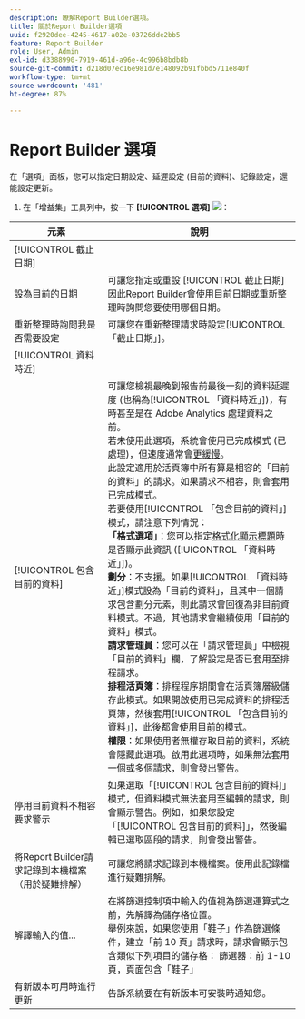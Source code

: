 ```yaml
---
description: 瞭解Report Builder選項。
title: 關於Report Builder選項
uuid: f2920dee-4245-4617-a02e-03726dde2bb5
feature: Report Builder
role: User, Admin
exl-id: d3388990-7919-461d-a96e-4c996b8bdb8b
source-git-commit: d218d07ec16e981d7e148092b91fbbd5711e840f
workflow-type: tm+mt
source-wordcount: '481'
ht-degree: 87%

---
```


# Report Builder 選項

在「選項」面板，您可以指定日期設定、延遲設定 (目前的資料)、記錄設定，還能設定更新。

1. 在「增益集」工具列中，按一下 **[!UICONTROL 選項]** ![](https://spectrum.adobe.com/static/icons/workflow_18/Smock_Settings_18_N.svg)：

| 元素 | 說明 |
|--- |--- |
| [!UICONTROL 截止日期] |  |
| 設為目前的日期 | 可讓您指定或重設  [!UICONTROL 截止日期] 因此Report Builder會使用目前日期或重新整理時詢問您要使用哪個日期。 |
| 重新整理時詢問我是否需要設定 | 可讓您在重新整理請求時設定[!UICONTROL 「截止日期」]。 |
| [!UICONTROL 資料時近] |  |
| [!UICONTROL 包含目前的資料] | 可讓您檢視最晚到報告前最後一刻的資料延遲度 (也稱為[!UICONTROL 「資料時近」])，有時甚至是在 Adobe Analytics 處理資料之前。<br>若未使用此選項，系統會使用已完成模式 (已處理)，但速度通常會[更緩慢](https://experienceleague.adobe.com/docs/analytics/analyze/reports-analytics/current-data.html)。<br>此設定適用於活頁簿中所有算是相容的「目前的資料」的請求。如果請求不相容，則會套用已完成模式。<br>若要使用[!UICONTROL 「包含目前的資料」]模式，請注意下列情況：<br>**「格式選項」**：您可以指定[格式化顯示標題](/help/analyze/report-builder/layout/t-format-display-headers.md)時是否顯示此資訊 ([!UICONTROL 「資料時近」])。<br>**劃分**：不支援。如果[!UICONTROL 「資料時近」]模式設為「目前的資料」，且其中一個請求包含劃分元素，則此請求會回復為非目前資料模式。不過，其他請求會繼續使用「目前的資料」模式。<br>**請求管理員**：您可以在「請求管理員」中檢視「目前的資料」欄，了解設定是否已套用至排程請求。<br>**排程活頁簿**：排程程序期間會在活頁簿層級儲存此模式。如果開啟使用已完成資料的排程活頁簿，然後套用[!UICONTROL 「包含目前的資料」]，此後都會使用目前的模式。<br>**權限**：如果使用者無權存取目前的資料，系統會隱藏此選項。啟用此選項時，如果無法套用一個或多個請求，則會發出警告。 |
| 停用目前資料不相容要求警示 | 如果選取「[!UICONTROL 包含目前的資料]」模式，但資料模式無法套用至編輯的請求，則會顯示警告。例如，如果您設定「[!UICONTROL 包含目前的資料]」，然後編輯已選取區段的請求，則會發出警告。 |
| 將Report Builder請求記錄到本機檔案（用於疑難排解） | 可讓您將請求記錄到本機檔案。使用此記錄檔進行疑難排解。 |
| 解譯輸入的值... | 在將篩選控制項中輸入的值視為篩選運算式之前，先解譯為儲存格位置。<br>舉例來說，如果您使用「鞋子」作為篩選條件，建立「前 10 頁」請求時，請求會顯示包含類似下列項目的儲存格：   篩選器：前 1-10 頁，頁面包含「鞋子」 |
| 有新版本可用時進行更新 | 告訴系統要在有新版本可安裝時通知您。 |
